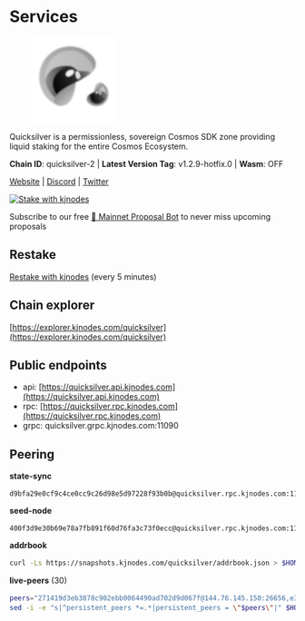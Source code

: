 # Services

<figure><img src="https://raw.githubusercontent.com/kj89/cosmos-images/main/logos/quicksilver.png" width="150" alt=""><figcaption></figcaption></figure>

Quicksilver is a permissionless, sovereign Cosmos SDK zone providing liquid staking for the entire Cosmos Ecosystem.

**Chain ID**: quicksilver-2 | **Latest Version Tag**: v1.2.9-hotfix.0 | **Wasm**: OFF

[Website](https://quicksilver.zone) | [Discord](https://discord.gg/quicksilverprotocol) | [Twitter](https://twitter.com/quicksilverzone)

[![Stake with kjnodes](https://i.ibb.co/cr44Q8j/button-stake-with-kjnodes.png)](https://restake.app/quicksilver/quickvaloper1fqfgpwdngmmay6ah7mg9y4k7ayykpzu6l3ht2m)

Subscribe to our free [🤖 Mainnet Proposal Bot](https://t.me/kjnodes_proposal_bot) to never miss upcoming proposals

## Restake

[Restake with kjnodes](https://restake.app/quicksilver/quickvaloper1fqfgpwdngmmay6ah7mg9y4k7ayykpzu6l3ht2m) (every 5 minutes)
## Chain explorer
[https://explorer.kjnodes.com/quicksilver](https://explorer.kjnodes.com/quicksilver)

## Public endpoints

* api: [https://quicksilver.api.kjnodes.com](https://quicksilver.api.kjnodes.com)
* rpc: [https://quicksilver.rpc.kjnodes.com](https://quicksilver.rpc.kjnodes.com)
* grpc: quicksilver.grpc.kjnodes.com:11090

## Peering

**state-sync**

```text
d9bfa29e0cf9c4ce0cc9c26d98e5d97228f93b0b@quicksilver.rpc.kjnodes.com:11656
```

**seed-node**

```text
400f3d9e30b69e78a7fb891f60d76fa3c73f0ecc@quicksilver.rpc.kjnodes.com:11659
```

**addrbook**
```bash
curl -Ls https://snapshots.kjnodes.com/quicksilver/addrbook.json > $HOME/.quicksilverd/config/addrbook.json
```

**live-peers** (30)
```bash
peers="271419d3eb3878c902ebb0064490ad702d9d067f@144.76.145.150:26656,e3dd956ac4081ba42ae3d038edd6d80ddf092751@198.199.90.99:26656,4de2811fd20d33110daf62223975beccecbe55a0@15.235.114.195:26656,58fcbfdb3568a7059d9b46eb98ee9c1e4768c049@217.160.148.161:26656,9bd2b7e39fb0d823402f22c90e3000fdf3cd05bf@88.99.104.180:26656,b4bcce87121963e1e97619dc135f2eb1a9fd5dfc@88.198.32.17:36656,6785dbb8a0138600e0e0faaa77baa375451b38bb@162.55.132.48:15620,f73ee3d2450f41bcf1b2975552cdf60a118a64c9@46.4.50.247:11656,e726816f42831689eab9378d5d577f1d06d25716@176.9.188.21:26656,ae353518e6009eb48d80ccf6a006a9644e9dd309@146.19.24.101:26656,8a0740d4b70629c26022db7525132da0062bf42b@194.62.99.114:26656,ebc272824924ea1a27ea3183dd0b9ba713494f83@195.3.220.136:27026,ebafaa0d0087ecfc785b095d6a91a67a12eecd80@5.9.100.25:26656,ba52d6744d89cf66cf29d7663a21e1299d0f6744@74.80.183.130:26654,b00a1e8869d0a8327f12f12d6b63bacf15527525@213.239.207.175:32656,a4f29a68180d1a1c931b50e2438a63b0d45d6915@89.58.48.229:26656,d9bfa29e0cf9c4ce0cc9c26d98e5d97228f93b0b@65.109.88.38:11656,ef1cb5bff5b76957f02636a30d5d85d861a35dbe@65.109.92.240:21026,c3ec2daba16e457ca5117079f34ff49e99e7572d@65.109.94.221:35656,9bed2c944243fd3ee35a6e4e8da0956f61518603@65.109.19.176:26656,08ab5be08f12754381c0fd088bb36d9d294f54c6@65.109.21.74:26656,e64a4e480a2971c339fa06a58293e8e060082ad5@185.16.36.134:26656,2020c09ef7542899a4c55b382013c469122186d6@51.195.88.136:15620,0ad45ecd219b9151ac17951dc1cd6303bcda2b58@65.109.106.169:26656,e72108879602113f6661507b583ff8b5616f06c6@95.217.202.49:31656,995fcd08f3423266338effe441804a5490a728a7@37.59.21.96:11156,03b3e3093b6cd33fba9f00cea6c2a560f89c61d6@195.14.6.2:26656,225a08945298003a397eb6a51854525948fd9a5b@162.55.245.149:2010,bbb6a02a90ef98975525d9bd7137511e18edddc1@141.95.99.81:26656,cbc2c7a7cd39750abee0dcd5dd2832feddbde20e@50.21.173.76:26656"
sed -i -e "s|^persistent_peers *=.*|persistent_peers = \"$peers\"|" $HOME/.quicksilverd/config/config.toml
```
